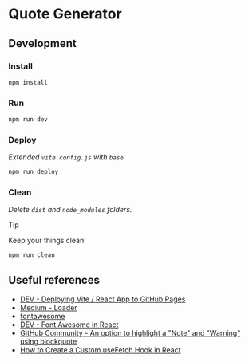 # Quote Generator

## Development

### Install

```bash
npm install
```

### Run

```bash
npm run dev
```

### Deploy

*Extended `vite.config.js` with `base`*

```bash
npm run deploy
```

### Clean

*Delete `dist` and `node_modules` folders.*

> [!TIP]
> Keep your things clean!

```bash
npm run clean
```

## Useful references

- [DEV - Deploying Vite / React App to GitHub Pages](https://dev.to/rashidshamloo/deploying-vite-react-app-to-github-pages-35hf)
- [Medium - Loader](https://medium.com/@cabhishek712/implementing-a-loader-loading-spinner-in-react-function-components-950eef0f4253)
- [fontawesome](https://fontawesome.com/)
- [DEV - Font Awesome in React](https://dev.to/davidemaye/how-to-set-up-font-awesome-in-react-5a8d)
- [GitHub Community - An option to highlight a "Note" and "Warning" using blockquote](https://github.com/orgs/community/discussions/16925)
- [How to Create a Custom useFetch Hook in React](https://dev.to/adetutu/how-to-create-a-custom-usefetch-hook-in-react-4p7)